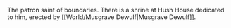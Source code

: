 The patron saint of boundaries. 
There is a shrine at Hush House dedicated to him, erected by [[World/Musgrave Dewulf|Musgrave Dewulf]]. 